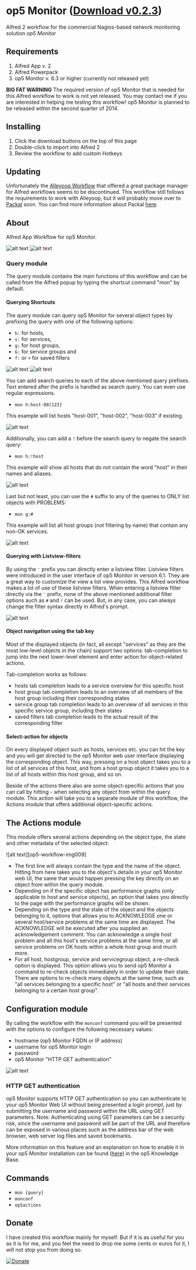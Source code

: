 op5 Monitor ([Download v0.2.3](https://github.com/fibbs/alfred-op5-monitor-workflow/raw/master/op5Monitor-workflow.alfredworkflow))
==============================

Alfred 2 workflow for the commercial Nagios-based network monitoring
solution *op5 Monitor*

## Requirements
1. Alfred App v. 2
1. Alfred Powerpack
1. op5 Monitor v. 6.3 or higher (currently not released yet)

**BIG FAT WARNING**
The required version of op5 Monitor that is needed for this Alfred
workflow to work is not yet released. You may contact me if you are
interested in helping me testing this workflow!
op5 Monitor is planned to be released within the second quarter of 2014.

## Installing
1. Click the download buttons on the top of this page
2. Double-click to import into Alfred 2
3. Review the workflow to add custom Hotkeys

## Updating
Unfortunately the [Alleyoop Workflow](http://www.alfredforum.com/topic/1582-alleyoop-update-alfred-workflows/) that offered a great package manager for Alfred workflows seems to be discontinued. This workflow still follows the requirements to work with Alleyoop, but it will probably move over to [Packal](http://www.packal.org) soon. You can find more information about Packal [here](http://www.alfredforum.com/topic/3730-new-workflow-and-theme-repository-packal/).

## About
Alfred App Workflow for op5 Monitor.

![alt text][op5-workflow-img001]
![alt text][op5-workflow-img002]

### Query module
The query module contains the main functions of this workflow and can be
called from the Alfred popup by typing the shortcut command "mon" by default. 

#### Querying Shortcuts
The query module can query op5 Monitor for several object types by prefixing the query with
one of the following options:

- `h:` for hosts,
- `s:` for services,
- `g:` for host groups,
- `G:` for service groups and
- `f:` or `+` for saved filters

![alt text][op5-workflow-img003]
![alt text][op5-workflow-img004]

You can add search queries to each of the above mentioned query prefixes. Text
entered after the prefix is handled as search query. You can even use
regular expressions.

- `mon h:host-00[123]`

This example will list hosts "host-001", "host-002", "host-003" if
existing.

![alt text][op5-workflow-img005]

Additionally, you can add a `!` before the search query to negate the
search query:

- `mon h:!host`

This example will show all hosts that do not contain the word
"host" in their names and aliases.

![alt text][op5-workflow-img006]

Last but not least, you can use the `#` suffix to any of the queries to
ONLY list objects with PROBLEMS:

- `mon g:#`

This example will list all host groups (not filtering by name) that
contain any non-OK services.

![alt text][op5-workflow-img007]

#### Querying with Listview-filters
By using the `'` prefix you can directly enter a listview filter. Listview filters were introduced in the user interface of op5 Monitor in version 6.1. They are a great way to customize the view a list view provides. This Alfred workflow makes a lot of use of these listview filters. When entering a listview filter directly via the `'` prefix, none of the above mentioned additional filter options auch as `#` and `!` can be used. But, in any case, you can
always change the filter syntax directly in Alfred's prompt.

![alt text][op5-workflow-img008]

#### Object navigation using the tab key
Most of the displayed objects (in fact, all except "services" as they are the most low-level objects in the chain) support two options: tab-completion to jump into the next lower-level element and enter action for object-related actions.

Tab-completion works as follows:
- hosts tab completion leads to a service overview for this specific host
- host group tab completion leads to an overview of all members of the host group including their corresponding states
- service group tab completion leads to an overview of all services in this specific service group, including their states
- saved filters tab completion leads to the actual result of the corresponding filter

#### Select-action for objects
On every displayed object such as hosts, services etc. you can hit the <Enter> key and you will get directed to the op5 Monitor web user interface displaying the corresponding object. This way, pressing <Enter> on a host object takes you to a list of all services of this host, and from a host group object it takes you to a list of all hosts within this host group, and so on.

Beside of the <Enter> actions there also are some object-specific actions that you can call by hitting <cmd>-<Enter> when selecting any object from within the query module. This <cmd> action will take you to a separate module of this workflow, the Actions module that offers additional object-specific actions. 

## The Actions module
This module offers several actions depending on the object type, the state and other metadata of the selected object:

![alt text][op5-workflow-img009]

- The first line will always contain the type and the name of the object. Hitting <Enter> from here takes you to the object's details in your op5 Monitor web UI, the same that would happen pressing the <Enter> key directly on an object from within the query module.
- Depending on if the specific object has performance graphs (only applicable to host and service objects), an option that takes you directly to the page with the performance graphs will be shown.
- Depending on the type and the state of the object and the objects belonging to it, options that allows you to ACKNOWLEDGE one or several host/service problems at the same time are displayed. The ACKNOWLEDGE will be executed after you supplied an acknowledgement comment. You can acknowledge a single host problem and all this host's service problems at the same time, or all service problems on OK hosts within a whole host group and much more.
- For all host, hostgroup, service and servicegroup object, a re-check option is displayed. This option allows you to send op5 Monitor a command to re-check objects immediately in order to update their state. There are options to re-check many objects at the same time, such as "all services belonging to a specific host" or "all hosts and their services belonging to a certain host group".

## Configuration module
By calling the workflow with the `monconf` command you will be presented
with the options to configure the following necessary values:

- hostname (op5 Monitor FQDN or IP address)
- username for op5 Monitor login
- password
- op5 Monitor "HTTP GET authentication"

![alt text][op5-workflow-img010]

### HTTP GET authentication
op5 Monitor supports HTTP GET authentication so you can authenticate to your op5 Monitor Web UI without being presented a login prompt, just by submitting the username and password within the URL using GET parameters. Note: Authenticating using GET parameters can be a security risk, since the username and password will be part of the URL and therefore can be exposed in various places such as the address bar of the web browser, web server log files and saved bookmarks.

More information on this feature and an explanation on how to enable it in your op5 Monitor installation can be found ([here](https://kb.op5.com/display/HOWTOs/Fetching+CSV+reports+over+HTTP)) in the op5 Knowledge Base.

## Commands
- `mon {query}`
- `monconf`
- `op5actions`

## Donate
I have created this workflow mainly for myself. But if it is as useful
for you as it is for me, and you feel the need to drop me some cents or
euros for it, I will not stop you from doing so.

[![Donate](https://www.paypalobjects.com/en_US/i/btn/btn_donate_LG.gif)](https://www.paypal.com/cgi-bin/webscr?cmd=_s-xclick&hosted_button_id=32WRFW8GBHLWJ)


[op5-workflow-img001]: ./screenshots/op5-workflow-001.png "op5 Monitor Workflow query modes overview"
[op5-workflow-img002]: ./screenshots/op5-workflow-002.png "Sample op5 Monitor workflow host query"
[op5-workflow-img003]: ./screenshots/op5-workflow-003.png "Listing host group objects using prefix"
[op5-workflow-img004]: ./screenshots/op5-workflow-004.png "Listing saved filters from op5 Monitor"
[op5-workflow-img005]: ./screenshots/op5-workflow-005.png "Filtering using regular expression"
[op5-workflow-img006]: ./screenshots/op5-workflow-006.png "Negating a filter"
[op5-workflow-img007]: ./screenshots/op5-workflow-007.png "only show objects that have problems"
[op5-workflow-img008]: ./screenshots/op5-workflow-008.png "Enter a filter directly"
[op5-workflow-img010]: ./screenshots/op5-workflow-009.png "Configuration"
